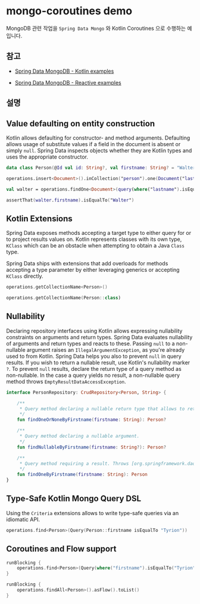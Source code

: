 # mongo-coroutines demo

MongoDB 관련 작업을 `Spring Data Mongo` 와 Kotlin Coroutines 으로 수행하는 예입니다.

## 참고

* [Spring Data MongoDB - Kotlin examples](https://github.com/spring-projects/spring-data-examples/tree/main/mongodb/kotlin)

* [Spring Data MongoDB - Reactive examples](https://github.com/spring-projects/spring-data-examples/tree/main/mongodb/reactive)

## 설명

## Value defaulting on entity construction

Kotlin allows defaulting for constructor- and method arguments.
Defaulting allows usage of substitute values if a field in the document is absent or simply `null`.
Spring Data inspects objects whether they are Kotlin types and uses the appropriate constructor.

```kotlin
data class Person(@Id val id: String?, val firstname: String? = "Walter", val lastname: String)

operations.insert<Document>().inCollection("person").one(Document("lastname", "White"))

val walter = operations.findOne<Document>(query(where("lastname").isEqualTo("White")), "person")

assertThat(walter.firstname).isEqualTo("Walter")
```

## Kotlin Extensions

Spring Data exposes methods accepting a target type to either query for or to project results values on.
Kotlin represents classes with its own type, `KClass` which can be an obstacle when attempting to obtain a Java `Class`
type.

Spring Data ships with extensions that add overloads for methods accepting a type parameter by either leveraging
generics or accepting `KClass` directly.

```kotlin
operations.getCollectionName<Person>()

operations.getCollectionName(Person::class)
```

## Nullability

Declaring repository interfaces using Kotlin allows expressing nullability constraints on arguments and return types.
Spring Data evaluates nullability of arguments and return types and reacts to these. Passing `null` to a non-nullable
argument raises an `IllegalArgumentException`, as you're already used to from Kotlin. Spring Data helps you also to
prevent `null` in query results. If you wish to return a nullable result, use Kotlin's nullability marker `?`. To
prevent `null` results, declare the return type of a query method as non-nullable. In the case a query yields no result,
a non-nullable query method throws `EmptyResultDataAccessException`.

```kotlin
interface PersonRepository: CrudRepository<Person, String> {

    /**
     * Query method declaring a nullable return type that allows to return null values.
     */
    fun findOneOrNoneByFirstname(firstname: String): Person?

    /**
     * Query method declaring a nullable argument.
     */
    fun findNullableByFirstname(firstname: String?): Person?

    /**
     * Query method requiring a result. Throws [org.springframework.dao.EmptyResultDataAccessException] if no result is found.
     */
    fun findOneByFirstname(firstname: String): Person
}
```

## Type-Safe Kotlin Mongo Query DSL

Using the `Criteria` extensions allows to write type-safe queries via an idiomatic API.

```kotlin
operations.find<Person>(Query(Person::firstname isEqualTo "Tyrion"))
```

## Coroutines and Flow support

```kotlin
runBlocking {
    operations.find<Person>(Query(where("firstname").isEqualTo("Tyrion"))).awaitSingle()
}
```

```kotlin
runBlocking {
    operations.findAll<Person>().asFlow().toList()
}
```
